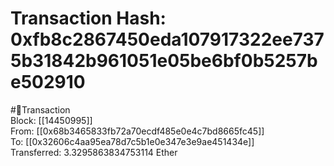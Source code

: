 
Transaction Hash: 0xfb8c2867450eda107917322ee7375b31842b961051e05be6bf0b5257be502910
====================================================================================
  
#💸Transaction  
Block: [[14450995]]  
From: [[0x68b3465833fb72a70ecdf485e0e4c7bd8665fc45]]  
To: [[0x32606c4aa95ea78d7c5b1e0e347e3e9ae451434e]]  
Transferred: 3.3295863834753114 Ether